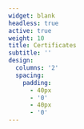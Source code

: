 ```yaml
---
widget: blank
headless: true
active: true
weight: 10
title: Certificates
subtitle: ''
design:
  columns: '2'
  spacing:
    padding:
      - 40px
      - '0'
      - 40px
      - '0'
---
```


<!-- {{< gallery album="certificates" order="desc">}} -->
